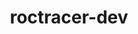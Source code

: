 ---
title: "roctracer-dev"
layout: cache
categories: [package, develop]
meta: {"versions": ["5.4.3"], "compilers": ["gcc@=11.4.0"], "oss": ["ubuntu20.04"], "platforms": ["linux"], "targets": ["x86_64_v3"], "stacks": ["e4s", "root"], "num_specs": 6, "num_specs_by_stack": {"e4s": 6, "root": 6}}
spec_details: [{"hash": "3wnfj4dzryptuyvhok7i6yx676dhbw62", "compiler": "gcc@=11.4.0", "versions": ["5.4.3"], "os": "ubuntu20.04", "platform": "linux", "target": "x86_64_v3", "variants": ["build_system=cmake", "build_type=Release", "generator=make", "~ipo", "patches=54e0203", "~rocm"], "stacks": ["e4s", "root"], "size": "-", "tarball": "https://binaries.spack.io/develop/build_cache/linux-ubuntu20.04-x86_64_v3/gcc-11.4.0/roctracer-dev-5.4.3/linux-ubuntu20.04-x86_64_v3-gcc-11.4.0-roctracer-dev-5.4.3-3wnfj4dzryptuyvhok7i6yx676dhbw62.spack"}, {"hash": "ndokbogqsasb7cyd4ez4ki3vhbtd77cm", "compiler": "gcc@=11.4.0", "versions": ["5.4.3"], "os": "ubuntu20.04", "platform": "linux", "target": "x86_64_v3", "variants": ["build_system=cmake", "build_type=Release", "generator=make", "~ipo", "patches=54e0203", "~rocm"], "stacks": ["e4s", "root"], "size": "-", "tarball": "https://binaries.spack.io/develop/build_cache/linux-ubuntu20.04-x86_64_v3/gcc-11.4.0/roctracer-dev-5.4.3/linux-ubuntu20.04-x86_64_v3-gcc-11.4.0-roctracer-dev-5.4.3-ndokbogqsasb7cyd4ez4ki3vhbtd77cm.spack"}, {"hash": "24k2txqjkubfj5pji3lgsxwxhqjqyou5", "compiler": "gcc@=11.4.0", "versions": ["5.4.3"], "os": "ubuntu20.04", "platform": "linux", "target": "x86_64_v3", "variants": ["build_system=cmake", "build_type=Release", "generator=make", "~ipo", "patches=54e0203", "~rocm"], "stacks": ["e4s", "root"], "size": "-", "tarball": "https://binaries.spack.io/develop/build_cache/linux-ubuntu20.04-x86_64_v3/gcc-11.4.0/roctracer-dev-5.4.3/linux-ubuntu20.04-x86_64_v3-gcc-11.4.0-roctracer-dev-5.4.3-24k2txqjkubfj5pji3lgsxwxhqjqyou5.spack"}, {"hash": "un4monjvg4hgv44ptdqzt3fdzosln24t", "compiler": "gcc@=11.4.0", "versions": ["5.4.3"], "os": "ubuntu20.04", "platform": "linux", "target": "x86_64_v3", "variants": ["build_system=cmake", "build_type=Release", "generator=make", "~ipo", "patches=54e0203", "~rocm"], "stacks": ["e4s", "root"], "size": "-", "tarball": "https://binaries.spack.io/develop/build_cache/linux-ubuntu20.04-x86_64_v3/gcc-11.4.0/roctracer-dev-5.4.3/linux-ubuntu20.04-x86_64_v3-gcc-11.4.0-roctracer-dev-5.4.3-un4monjvg4hgv44ptdqzt3fdzosln24t.spack"}, {"hash": "f4nukflu5dlhxasbidwcnvl4odq2moch", "compiler": "gcc@=11.4.0", "versions": ["5.4.3"], "os": "ubuntu20.04", "platform": "linux", "target": "x86_64_v3", "variants": ["build_system=cmake", "build_type=Release", "generator=make", "~ipo", "patches=54e0203", "~rocm"], "stacks": ["e4s", "root"], "size": "-", "tarball": "https://binaries.spack.io/develop/build_cache/linux-ubuntu20.04-x86_64_v3/gcc-11.4.0/roctracer-dev-5.4.3/linux-ubuntu20.04-x86_64_v3-gcc-11.4.0-roctracer-dev-5.4.3-f4nukflu5dlhxasbidwcnvl4odq2moch.spack"}, {"hash": "fwlbnfbwf4qp3ihygsggdbqerdn4kn2n", "compiler": "gcc@=11.4.0", "versions": ["5.4.3"], "os": "ubuntu20.04", "platform": "linux", "target": "x86_64_v3", "variants": ["build_system=cmake", "build_type=Release", "generator=make", "~ipo", "patches=54e0203", "~rocm"], "stacks": ["e4s", "root"], "size": "-", "tarball": "https://binaries.spack.io/develop/build_cache/linux-ubuntu20.04-x86_64_v3/gcc-11.4.0/roctracer-dev-5.4.3/linux-ubuntu20.04-x86_64_v3-gcc-11.4.0-roctracer-dev-5.4.3-fwlbnfbwf4qp3ihygsggdbqerdn4kn2n.spack"}]
---